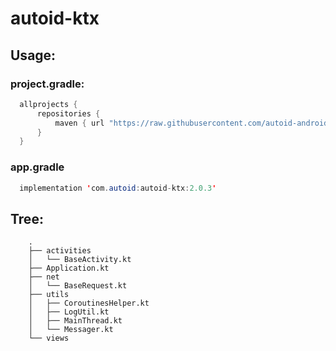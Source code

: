 # autoid-ktx
## Usage:
### project.gradle:

```java
  allprojects {
      repositories {
          maven { url "https://raw.githubusercontent.com/autoid-android/autoid-ktx/master" }
      }
  }
```

### app.gradle

```java
  implementation 'com.autoid:autoid-ktx:2.0.3'
```

## Tree:

```
    .
    ├── activities
    │   └── BaseActivity.kt
    ├── Application.kt
    ├── net
    │   └── BaseRequest.kt
    ├── utils
    │   ├── CoroutinesHelper.kt
    │   ├── LogUtil.kt
    │   ├── MainThread.kt
    │   └── Messager.kt
    └── views

```
